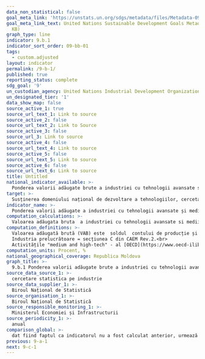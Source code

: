 ```yaml
---
data_non_statistical: false
goal_meta_link: 'https://unstats.un.org/sdgs/metadata/files/Metadata-09-0B-01.pdf '
goal_meta_link_text: United Nations Sustainable Development Goals Metadata (PDF 332
  KB)
graph_type: line
indicator: 9.b.1
indicator_sort_order: 09-bb-01
tags:
  - custom.adjusted
layout: indicator
permalink: /9-b-1/
published: true
reporting_status: complete
sdg_goal: '9'
un_custodian_agency: United Nations Industrial Development Organization (UNIDO)
un_designated_tier: '1'
data_show_map: false
source_active_1: true
source_url_text_1: Link to source
source_active_2: false
source_url_text_2: Link to Source
source_active_3: false
source_url_3: Link to source
source_active_4: false
source_url_text_4: Link to source
source_active_5: false
source_url_text_5: Link to source
source_active_6: false
source_url_text_6: Link to source
title: Untitled
national_indicator_available: >-
  Ponderea valorii adăugate brute a industriei cu tehnologii avansate si medii-avansate  în total valoarea adăugată in industrie prelucrătoare
target: >-
  Susținerea domeniului național de dezvoltare a tehnologiilor, cercetare și inovații în țările în curs de dezvoltare, inclusiv prin asigurarea unui mediu propice de politici pentru, inter alia, diversificarea industrială și adăugarea de valoare pentru mărfuri
indicator_name: >-
  Ponderea valorii adăugate a industriei cu tehnologii avansate și medii-avansate  în total valoarea adăugată in industrie
computation_calculations: >-
  Valoarea adăugata bruta  a industriei cu tehnologii avansate si medii-avansate / total valoarea adăugată bruta in industrie prelucrătoare *100.
computation_definitions: >-
  Valoarea adăugată brută (VAB) este  soldul  contului de producție și se măsoară ca diferența dintre valoarea bunurilor și serviciilor produse (evaluate la prețuri de bază) și consumul intermediar (evaluat la prețurile cumpărătorului), reprezentând deci valoarea nou creată în procesul de producție.  VAB este repartizată pe activități economice conform NACE rev.2.<br> 
  Industria prelucrătoare = secțiunea C din CAEM Rev.2.<br> 
  Activitățile "medium and high-tech" - al [OECD](https://www.oecd-ilibrary.org/science-and-technology/oecd-taxonomy-of-economic-activities-based-on-r-d-intensity_5jlv73sqqp8r-en), sau [Eurostat clasificare](https://ec.europa.eu/eurostat/statistics-explained/index.php/Glossary:High-tech_classification_of_manufacturing_industries) - care sunt similare cu mici excepții
computation_units: Procent, %
national_geographical_coverage: Republica Moldova
graph_title: >-
  9.b.1 Ponderea valorii adăugate brute a industriei cu tehnologii avansate si medii-avansate  în total valoarea adăugată in industrie prelucrătoare
source_data_source_1: >-
  cercetare statistica pe industrie
source_data_supplier_1: >-
  Biroul Național de Statistică
source_organisation_1: >-
  Biroul Național de Statistică
source_responsible_monitoring_1: >-
  Ministerul Economiei și Infrastructurii
source_periodicity_1: >-
  anual
comparison_global: >-
  dat fiind faptul ca indicatorul nu a fost calculat anterior, urmează de stabilit corespunderea integrala sau parțiala cu lista de activ.con din industria cu tehnologie avansata sau medie
previous: 9-a-1
next: 9-c-1
---
```


